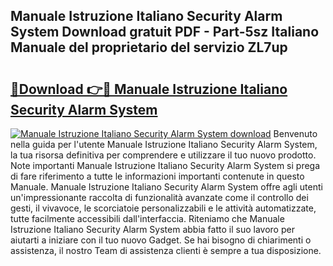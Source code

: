 ## Manuale Istruzione Italiano Security Alarm System Download gratuit PDF - Part-5sz Italiano Manuale del proprietario del servizio ZL7up

# <h2><a href="http://dffmq7.blite.top/?on=Manuale+Istruzione+Italiano+Security+Alarm+System">🔗Download 👉🔴 Manuale Istruzione Italiano Security Alarm System</a></h2>

[![Manuale Istruzione Italiano Security Alarm System download](https://i.imgur.com/lujVjoI.png)](http://dffmq7.blite.top/?on=Manuale+Istruzione+Italiano+Security+Alarm+System)
Benvenuto nella guida per l'utente Manuale Istruzione Italiano Security Alarm System, la tua risorsa definitiva per comprendere e utilizzare il tuo nuovo prodotto. Note importanti Manuale Istruzione Italiano Security Alarm System si prega di fare riferimento a tutte le informazioni importanti contenute in questo Manuale. Manuale Istruzione Italiano Security Alarm System offre agli utenti un'impressionante raccolta di funzionalità avanzate come il controllo dei gesti, il vivavoce, le scorciatoie personalizzabili e le attività automatizzate, tutte facilmente accessibili dall'interfaccia. Riteniamo che Manuale Istruzione Italiano Security Alarm System abbia fatto il suo lavoro per aiutarti a iniziare con il tuo nuovo Gadget. Se hai bisogno di chiarimenti o assistenza, il nostro Team di assistenza clienti è sempre a tua disposizione.
